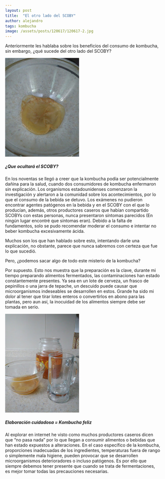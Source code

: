 ```yaml
---
layout: post
title:  "El otro lado del SCOBY"
author: alejandro
tags: kombucha
image: /assets/posts/120617/120617-2.jpg
---
```


Anteriormente les hablaba sobre los beneficios del consumo de kombucha, sin embargo, ¿qué sucede del otro lado del SCOBY?


![¿Que ocultará el SCOBY](/assets/posts/120617/120617-1.jpg)
##### ¿Que ocultará el SCOBY?

En los noventas se llegó a creer que la kombucha podía ser potencialmente dañina para la salud, cuando dos consumidores de kombucha enfermaron sin explicación. Los organismos estadounidenses comenzaron la investigación y alertaron a la comunidad sobre los acontecimientos, por lo que el consumo de la bebida se detuvo. Los exámenes  no pudieron encontrar agentes patógenos en la bebida y en el SCOBY con el que lo producían, además, otros productores caseros que habían compartido SCOBYs con estas personas, nunca presentaron síntomas parecidos (En ningún lugar encontré que síntomas eran). Debido a la falta de fundamentos, solo se pudo recomendar moderar el consumo e intentar no beber kombucha excesivamente ácida. 

Muchos son los que han hablado sobre esto, intentando darle una explicación, no obstante, parece que nunca sabremos con certeza que fue lo que sucedió.  
 
Pero,  ¿podemos sacar algo de todo este misterio de la kombucha?  

Por supuesto. Esto nos muestra que la preparación es la clave, durante mi tiempo preparando alimentos fermentados, las contaminaciones han estado constantemente presentes. Ya sea en un lote de cerveza, un frasco de pepinillos o una jarra de tepache, un descuido puede causar que microorganismos indeseables se desarrollen en estos. Grande ha sido mi dolor al tener que tirar lotes enteros o convertirlos en abono para las plantas, pero aun así, la inocuidad de los alimentos siempre debe ser tomada en serio.

![Elaboración cuidadosa = Kombucha feliz](/assets/posts/120617/120617-2.jpg)
##### Elaboración cuidadosa = Kombucha feliz

Al explorar en internet he visto como muchos productores caseros dicen que “no pasa nada” por lo que llegan a consumir alimentos o bebidas que han estado expuestos a alteraciones. En el caso específico de la kombucha, proporciones inadecuadas de los ingredientes, temperaturas fuera de rango o simplemente mala higiene, pueden provocar que se desarrollen microorganismos deterioradores o incluso patógenos. Es por ello que siempre debemos tener presente que cuando se trata de fermentaciones, es mejor tomar todas las precauciones necesarias.   

